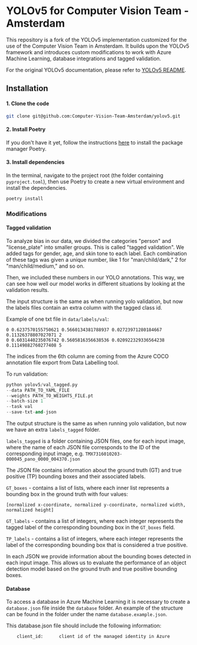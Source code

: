 # YOLOv5 for Computer Vision Team - Amsterdam

This repository is a fork of the YOLOv5 implementation customized for the use of the Computer Vision Team in Amsterdam. It builds upon the YOLOv5 framework and introduces custom modifications to work with Azure Machine Learning, database integrations and tagged validation.

For the original YOLOv5 documentation, please refer to [YOLOv5 README](YOLOv5_README.md).

## Installation

#### 1. Clone the code

```bash
git clone git@github.com:Computer-Vision-Team-Amsterdam/yolov5.git
```

#### 2. Install Poetry
If you don't have it yet, follow the instructions [here](https://python-poetry.org/docs/#installation) to install the package manager Poetry.

#### 3. Install dependencies
In the terminal, navigate to the project root (the folder containing `pyproject.toml`), then use Poetry to create a new virtual environment and install the dependencies.

```bash
poetry install
```
### Modifications 

#### Tagged validation

To analyze bias in our data, we divided the categories "person" and "license_plate" into smaller groups. This is called "tagged validation". We added tags for gender, age, and skin tone to each label. Each combination of these tags was given a unique number, like 1 for "man/child/dark," 2 for "man/child/medium," and so on.

Then, we included these numbers in our YOLO annotations. This way, we can see how well our model works in different situations by looking at the validation results.

The input structure is the same as when running yolo validation, but now the 
labels files contain an extra column with the tagged class id. 

Example of one txt file in `data/labels/val`:
```
0 0.6237570155750621 0.5660134381788937 0.02723971280184667 0.11326378807027071 2
0 0.6031440235076742 0.5605816356638536 0.020922329336564238 0.11149882760277408 5
```

The indices from the 6th column are coming from the Azure COCO annotation file
export from Data Labelling tool.

To run validation:

```python
python yolov5/val_tagged.py 
--data PATH_TO_YAML_FILE
--weights PATH_TO_WEIGHTS_FILE.pt
--batch-size 1
--task val
--save-txt-and-json
```
The output structure is the same as when running yolo validation, but now we have an extra 
`labels_tagged` folder.

`labels_tagged` is a folder containing JSON files, one for each input image, where the name of each JSON file 
corresponds to the ID of the corresponding input image, e.g. `TMX7316010203-000045_pano_0000_004370.json`


The JSON file contains information about the ground truth (GT) and true positive (TP) bounding boxes and their 
associated labels.

`GT_boxes` - contains a list of lists, where each inner list represents a bounding box in the ground truth with four 
values: 

`[normalized x-coordinate, normalized y-coordinate, normalized width, normalized height]`

`GT_labels` - contains a list of integers, where each integer represents the tagged label of the corresponding 
bounding box in the `GT_boxes` field.

`TP_labels` - contains a list of integers, where each integer represents the label of the corresponding bounding box 
that is considered a true positive.

In each JSON we provide information about the bounding boxes detected in each input image.
This allows us to evaluate the performance of an object detection model based on the ground truth and true positive 
bounding boxes.

#### Database

To access a database in Azure Machine Learning it is necessary to create a `database.json` file inside the `database` folder.
An example of the structure can be found in the folder under the name `database.example.json`.

This database.json file should include the following information:
``` 
    client_id:      client id of the managed identity in Azure
```

